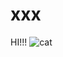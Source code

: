 # xxx
HI!!!
![cat](https://user-images.githubusercontent.com/44067463/235185652-f7c583d9-6121-4ffc-ae7a-f3f0554a14f2.jpg)
